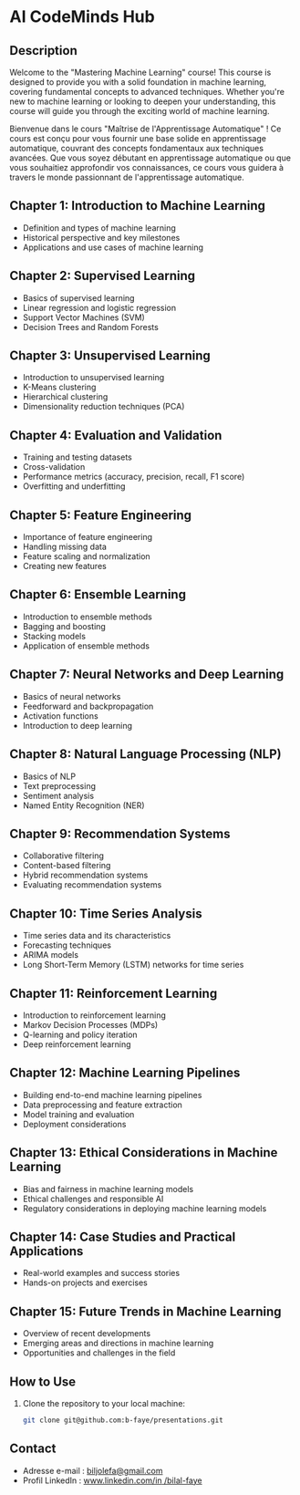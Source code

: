 # AI CodeMinds Hub

## Description

Welcome to the "Mastering Machine Learning" course! This course is designed to provide you with a solid foundation in machine learning, covering fundamental concepts to advanced techniques. Whether you're new to machine learning or looking to deepen your understanding, this course will guide you through the exciting world of machine learning.

Bienvenue dans le cours "Maîtrise de l'Apprentissage Automatique" ! Ce cours est conçu pour vous fournir une base solide en apprentissage automatique, couvrant des concepts fondamentaux aux techniques avancées. Que vous soyez débutant en apprentissage automatique ou que vous souhaitiez approfondir vos connaissances, ce cours vous guidera à travers le monde passionnant de l'apprentissage automatique.

## Chapter 1: Introduction to Machine Learning
- Definition and types of machine learning
- Historical perspective and key milestones
- Applications and use cases of machine learning

## Chapter 2: Supervised Learning
- Basics of supervised learning
- Linear regression and logistic regression
- Support Vector Machines (SVM)
- Decision Trees and Random Forests

## Chapter 3: Unsupervised Learning
- Introduction to unsupervised learning
- K-Means clustering
- Hierarchical clustering
- Dimensionality reduction techniques (PCA)

## Chapter 4: Evaluation and Validation
- Training and testing datasets
- Cross-validation
- Performance metrics (accuracy, precision, recall, F1 score)
- Overfitting and underfitting

## Chapter 5: Feature Engineering
- Importance of feature engineering
- Handling missing data
- Feature scaling and normalization
- Creating new features

## Chapter 6: Ensemble Learning
- Introduction to ensemble methods
- Bagging and boosting
- Stacking models
- Application of ensemble methods

## Chapter 7: Neural Networks and Deep Learning
- Basics of neural networks
- Feedforward and backpropagation
- Activation functions
- Introduction to deep learning

## Chapter 8: Natural Language Processing (NLP)
- Basics of NLP
- Text preprocessing
- Sentiment analysis
- Named Entity Recognition (NER)

## Chapter 9: Recommendation Systems
- Collaborative filtering
- Content-based filtering
- Hybrid recommendation systems
- Evaluating recommendation systems

## Chapter 10: Time Series Analysis
- Time series data and its characteristics
- Forecasting techniques
- ARIMA models
- Long Short-Term Memory (LSTM) networks for time series

## Chapter 11: Reinforcement Learning
- Introduction to reinforcement learning
- Markov Decision Processes (MDPs)
- Q-learning and policy iteration
- Deep reinforcement learning

## Chapter 12: Machine Learning Pipelines
- Building end-to-end machine learning pipelines
- Data preprocessing and feature extraction
- Model training and evaluation
- Deployment considerations

## Chapter 13: Ethical Considerations in Machine Learning
- Bias and fairness in machine learning models
- Ethical challenges and responsible AI
- Regulatory considerations in deploying machine learning models

## Chapter 14: Case Studies and Practical Applications
- Real-world examples and success stories
- Hands-on projects and exercises

## Chapter 15: Future Trends in Machine Learning
- Overview of recent developments
- Emerging areas and directions in machine learning
- Opportunities and challenges in the field

## How to Use

1. Clone the repository to your local machine:

   ```bash
   git clone git@github.com:b-faye/presentations.git

## Contact
* Adresse e-mail : [biljolefa@gmail.com](biljolefa@gmail.com)
* Profil LinkedIn : [www.linkedin.com/in /bilal-faye](www.linkedin.com/in/bilal-faye)
